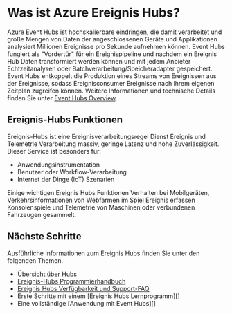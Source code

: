 <properties
    pageTitle="Was ist Azure Ereignis Hubs? | Microsoft Azure"
    description="Übersicht und Beschreibung der Azure-Ereignis"
    services="event-hubs"
    documentationCenter=".net"
    authors="sethmanheim"
    manager="timlt"
    editor=""/>

<tags
    ms.service="event-hubs"
    ms.workload="na"
    ms.tgt_pltfrm="na"
    ms.devlang="na"
    ms.topic="get-started-article"
    ms.date="08/17/2016"
    ms.author="sethm"/>

# <a name="what-is-azure-event-hubs"></a>Was ist Azure Ereignis Hubs?

Azure Event Hubs ist hochskalierbare eindringen, die damit verarbeitet und große Mengen von Daten der angeschlossenen Geräte und Applikationen analysiert Millionen Ereignisse pro Sekunde aufnehmen können. Event Hubs fungiert als "Vordertür" für ein Ereignispipeline und nachdem ein Ereignis Hub Daten transformiert werden können und mit jedem Anbieter Echtzeitanalysen oder Batchverarbeitung/Speicheradapter gespeichert. Event Hubs entkoppelt die Produktion eines Streams von Ereignissen aus der Ereignisse, sodass Ereignisconsumer Ereignisse nach ihrem eigenen Zeitplan zugreifen können. Weitere Informationen und technische Details finden Sie unter [Event Hubs Overview](event-hubs-overview.md).

## <a name="event-hubs-capabilities"></a>Ereignis-Hubs Funktionen

Ereignis-Hubs ist eine Ereignisverarbeitungsregel Dienst Ereignis und Telemetrie Verarbeitung massiv, geringe Latenz und hohe Zuverlässigkeit. Dieser Service ist besonders für:

- Anwendungsinstrumentation
- Benutzer oder Workflow-Verarbeitung
- Internet der Dinge (IoT) Szenarien

Einige wichtigen Ereignis Hubs Funktionen Verhalten bei Mobilgeräten, Verkehrsinformationen von Webfarmen im Spiel Ereignis erfassen Konsolenspiele und Telemetrie von Maschinen oder verbundenen Fahrzeugen gesammelt.

## <a name="next-steps"></a>Nächste Schritte

Ausführliche Informationen zum Ereignis Hubs finden Sie unter den folgenden Themen.

- [Übersicht über Hubs](event-hubs-overview.md)
- [Ereignis-Hubs Programmierhandbuch](event-hubs-programming-guide.md)
- [Ereignis Hubs Verfügbarkeit und Support-FAQ](event-hubs-availability-and-support-faq.md)
- Erste Schritte mit einem [Ereignis Hubs Lernprogramm][]
- Eine vollständige [Anwendung mit Event Hubs][]

[Ereignis-Hubs Lernprogramm]: event-hubs-csharp-ephcs-getstarted.md
[beispielanwendung, Ereignis Hubs verwendet]: https://code.msdn.microsoft.com/Service-Bus-Event-Hub-286fd097

